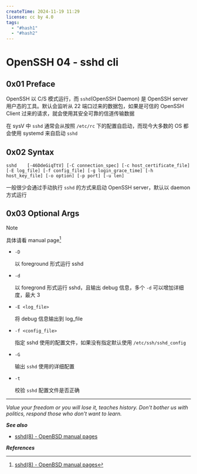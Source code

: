 ```yaml
---
createTime: 2024-11-19 11:29
license: cc by 4.0
tags:
  - "#hash1"
  - "#hash2"
---
```


# OpenSSH 04 - sshd cli

## 0x01 Preface

OpenSSH 以 C/S 模式运行，而 `sshd`(OpenSSH Daemon) 是 OpenSSH server 用户态的工具。默认会监听从 22 端口过来的数据包，如果是可信的 OpenSSH Client 过来的请求，就会使用其安全可靠的信道传输数据

在 sysV 中 `sshd` 通常会从按照 `/etc/rc` 下的配置自启动，而现今大多数的 OS 都会使用 systemd 来自启动 `sshd`

## 0x02 Syntax

```
sshd 	[-46DdeGiqTtV] [-C connection_spec] [-c host_certificate_file] [-E log_file] [-f config_file] [-g login_grace_time] [-h host_key_file] [-o option] [-p port] [-u len]
```

一般很少会通过手动执行 `sshd` 的方式来启动 OpenSSH server，默认以 daemon 方式运行

## 0x03 Optional Args

> [!note]
> 具体请看 manual page[^1]

- `-D`

	以 foreground 形式运行 sshd

- `-d`

	以 foregrond 形式运行 sshd，且输出 debug 信息，多个 `-d` 可以增加详细度，最大 3

- `-E <log_file>`

	将 debug 信息输出到 log_file

- `-f <config_file>`

	指定 sshd 使用的配置文件，如果没有指定默认使用 `/etc/ssh/sshd_config`

- `-G`

	输出 `sshd` 使用的详细配置

- `-t`

	校验 `sshd` 配置文件是否正确

---
*Value your freedom or you will lose it, teaches history. Don't bother us with politics, respond those who don't want to learn.*

***See also***

- [sshd(8) - OpenBSD manual pages](https://man.openbsd.org/sshd)


***References***

[^1]:[sshd(8) - OpenBSD manual pages](https://man.openbsd.org/sshd)


